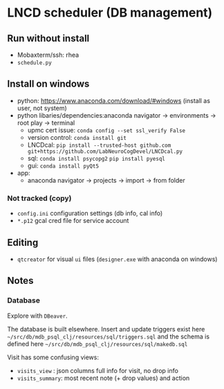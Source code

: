 # LNCD scheduler (DB management)

## Run without install
 - Mobaxterm/ssh: rhea
 - `schedule.py`

## Install on windows

 - python: https://www.anaconda.com/download/#windows  (install as user, not system)
 - python libaries/dependencies:anaconda navigator -> environments -> root play -> terminal 
    - upmc cert issue: `conda config --set ssl_verify False`
    - version control: `conda install git`
    - LNCDcal: `pip install --trusted-host github.com git+https://github.com/LabNeuroCogDevel/LNCDcal.py`
    - sql: `conda install psycopg2` `pip install pyesql`
    - gui: `conda install pyQt5`
 - app: 
    - anaconda navigator -> projects -> import -> from folder

### Not tracked (copy)
 * `config.ini` configuration settings (db info, cal info)
 * `*.p12` gcal cred file for service account

## Editing
* `qtcreator` for visual `ui` files (`designer.exe` with anaconda on windows)

## Notes

### Database

Explore with `DBeaver`.


The database is built elsewhere. Insert and update triggers exist here
  `~/src/db/mdb_psql_clj/resources/sql/triggers.sql`
and the schema is defined here
  `~/src/db/mdb_psql_clj/resources/sql/makedb.sql`


Visit has some confusing views:
 * `visits_view` : json columns full info for visit, no drop info
 * `visits_summary`: most recent note (+ drop values) and action


